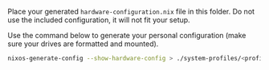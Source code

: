 Place your generated `hardware-configuration.nix` file in this folder.
Do not use the included configuration, it will not fit your setup.

Use the command below to generate your personal configuration
(make sure your drives are formatted and mounted).
```bash
nixos-generate-config --show-hardware-config > ./system-profiles/<profile_name>/hardware-configuration.nix
```
